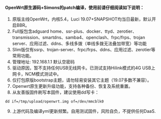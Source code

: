 #### OpenWrt原生源码+Simons的patch编译，使用前请仔细阅读如下说明：
1. 原版主线OpenWrt，内核5.4，Luci 19.07+SNAPSHOT均当日最新，默认开启BBR。
2. Full版包含adguard home、ssr-plus、docker、ttyd、zerotier、transmission、smartdns、samba4、openclash、frpc/frps、trojan server、应用过滤、ddns、多线多拨（单线多拨无法叠加带宽）等功能
3. Slim版仅有ssrp、trojan-server、frpc/frps、ddns、应用过滤、zerotier等常用功能。 
3. 管理地址: 192.168.1.1 默认空密码
4. 驱动原因，暂不支持任何USB无线网卡。已测试支持Hilink模式的4G USB上网卡，NCM模式测试中。
6. 仅打包原版bootstrap主题，请勿轻易安装其它主题（19.07多数不兼容）。
7. Openwrt原生更新升级功能，支持各种备份、恢复及系统重置。
8. 从友善版固件刷写本固件，建议使用dd写卡：
```
dd if=/tmp/upload/openwrt.img of=/dev/mmcblk0
```
9. 上游代码及编译yml更新频繁。自用测试固件，风险自负，不提供任何DaaS.
